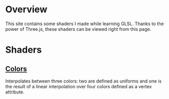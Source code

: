 # Overview
This site contains some shaders I made while learning GLSL. Thanks to the power of Three.js, these shaders can be viewed right from this page.

# Shaders
## [Colors](https://atomicbeef.github.io/shader-studies/colors)
Interpolates between three colors: two are defined as uniforms and one is the result of a linear interpolation over four colors defined as a vertex attribute.
